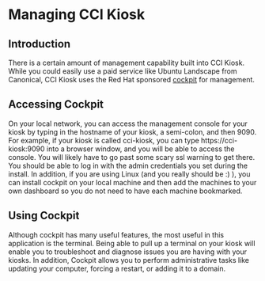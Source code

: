 # Managing CCI Kiosk

## Introduction
There is a certain amount of management capability built into CCI Kiosk. While you could easily use a paid service like Ubuntu Landscape from Canonical, CCI Kiosk uses the Red Hat sponsored [cockpit](https://cockpit-project.org/) for management. 


## Accessing Cockpit
On your local network, you can access the management console for your kiosk by typing in the hostname of your kiosk, a semi-colon, and then 9090. For example, if your kiosk is called cci-kiosk, you can type https://cci-kiosk:9090 into a browser window, and you will be able to access the console. You will likely have to go past some scary ssl warning to get there. You should be able to log in with the admin credentials you set during the install. In addition, if you are using Linux (and you really should be :) ), you can install cockpit on your local machine and then add the machines to your own dashboard so you do not need to have each machine bookmarked.

## Using Cockpit
Although cockpit has many useful features, the most useful in this application is the terminal. Being able to pull up a terminal on your kiosk will enable you to troubleshoot and diagnose issues you are having with your kiosks. In addition, Cockpit allows you to perform administrative tasks like updating your computer, forcing a restart, or adding it to a domain. 

